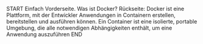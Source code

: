 START
Einfach
Vorderseite. Was ist Docker?
Rückseite: Docker ist eine Plattform, mit der Entwickler Anwendungen in Containern erstellen, bereitstellen und ausführen können. Ein Container ist eine isolierte, portable Umgebung, die alle notwendigen Abhängigkeiten enthält, um eine Anwendung auszuführen
END